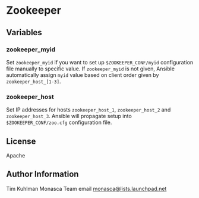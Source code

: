 # Zookeeper

## Variables

### zookeeper_myid
Set `zookeeper_myid` if you want to set up `$ZOOKEEPER_CONF/myid` configuration file manually to specific value. If `zookeeper_myid` is not given, Ansible automatically assign `myid` value based on client order given by `zookeeper_host_[1-3]`.

### zookeeper_host
Set IP addresses for hosts `zookeeper_host_1`, `zookeeper_host_2` and `zookeeper_host_3`. Ansible will propagate setup into `$ZOOKEEPER_CONF/zoo.cfg` configuration file.

## License
Apache

## Author Information
Tim Kuhlman
Monasca Team email monasca@lists.launchpad.net
